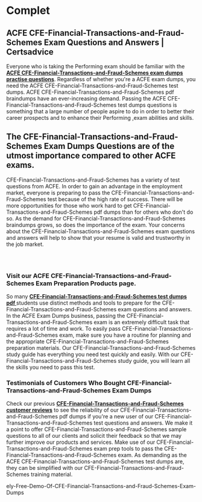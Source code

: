 # Complet<h2><strong>ACFE CFE-Financial-Transactions-and-Fraud-Schemes Exam Questions and Answers | Certsadvice</strong></h2> <p>Everyone who is taking the Performing exam should be familiar with the <a href="http://www.certsadvice.com/acfe/cfe-financial-transactions-and-fraud-schemes-practice-questions"><strong>ACFE CFE-Financial-Transactions-and-Fraud-Schemes exam dumps practise questions</strong></a>. Regardless of whether you&#39;re a ACFE exam dumps, you need the ACFE CFE-Financial-Transactions-and-Fraud-Schemes test dumps. ACFE CFE-Financial-Transactions-and-Fraud-Schemes pdf braindumps have an ever-increasing demand. Passing the ACFE CFE-Financial-Transactions-and-Fraud-Schemes test dumps questions is something that a large number of people aspire to do in order to better their career prospects and to enhance their Performing ,exam abilities and skills.</p> <h2><strong>The CFE-Financial-Transactions-and-Fraud-Schemes Exam Dumps Questions are of the utmost importance compared to other ACFE exams.</strong></h2> <p>CFE-Financial-Transactions-and-Fraud-Schemes has a variety of test questions from ACFE. In order to gain an advantage in the employment market, everyone is preparing to pass the CFE-Financial-Transactions-and-Fraud-Schemes test because of the high rate of success. There will be more opportunities for those who work hard to get CFE-Financial-Transactions-and-Fraud-Schemes pdf dumps than for others who don&#39;t do so. As the demand for CFE-Financial-Transactions-and-Fraud-Schemes braindumps grows, so does the importance of the exam. Your concerns about the CFE-Financial-Transactions-and-Fraud-Schemes exam questions and answers will help to show that your resume is valid and trustworthy in the job market.</p> <p><a href="http://www.certsadvice.com/acfe/cfe-financial-transactions-and-fraud-schemes-practice-questions" style="display: block; padding: 1em 0; text-align: center; "><img alt="" src="https://1.bp.blogspot.com/-RUOr8Wn-CRk/YUYAxC8kcHI/AAAAAAAAAnw/F7BbdI3tw8QDj5z8iX0vQAioQzKiUxduwCLcBGAsYHQ/s0/unnamed.jpg" /></a></p> <h3><strong>Visit our ACFE CFE-Financial-Transactions-and-Fraud-Schemes Exam Preparation Products page.</strong></h3> <p>So many <a href="http://www.certsadvice.com/acfe/cfe-financial-transactions-and-fraud-schemes-practice-questions"><strong>CFE-Financial-Transactions-and-Fraud-Schemes test dumps pdf </strong></a>students use distinct methods and tools to prepare for the CFE-Financial-Transactions-and-Fraud-Schemes exam questions and answers. In the ACFE Exam Dumps business, passing the CFE-Financial-Transactions-and-Fraud-Schemes exam is an extremely difficult task that requires a lot of time and work. To easily pass CFE-Financial-Transactions-and-Fraud-Schemes exam, make sure you have a routine for planning and the appropriate CFE-Financial-Transactions-and-Fraud-Schemes preparation materials. Our CFE-Financial-Transactions-and-Fraud-Schemes study guide has everything you need test quickly and easily. With our CFE-Financial-Transactions-and-Fraud-Schemes study guide, you will learn all the skills you need to pass this test.</p> <h3><strong>Testimonials of Customers Who Bought CFE-Financial-Transactions-and-Fraud-Schemes Exam Dumps</strong></h3> <p>Check our previous <a href="http://www.certsadvice.com/acfe/cfe-financial-transactions-and-fraud-schemes-practice-questions"><strong>CFE-Financial-Transactions-and-Fraud-Schemes customer reviews</strong></a> to see the reliability of our CFE-Financial-Transactions-and-Fraud-Schemes pdf dumps if you&#39;re a new user of our CFE-Financial-Transactions-and-Fraud-Schemes test questions and answers. We make it a point to offer CFE-Financial-Transactions-and-Fraud-Schemes sample questions to all of our clients and solicit their feedback so that we may further improve our products and services. Make use of our CFE-Financial-Transactions-and-Fraud-Schemes exam prep tools to pass the CFE-Financial-Transactions-and-Fraud-Schemes exam. As demanding as the ACFE CFE-Financial-Transactions-and-Fraud-Schemes test dumps are, they can be simplified with our CFE-Financial-Transactions-and-Fraud-Schemes training material.</p>ely-Free-Demo-Of-CFE-Financial-Transactions-and-Fraud-Schemes-Exam-Dumps
